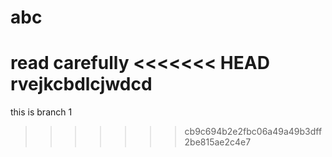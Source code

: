 # abc
read carefully
<<<<<<< HEAD
rvejkcbdlcjwdcd
=======
this is branch 1
>>>>>>> cb9c694b2e2fbc06a49a49b3dff2be815ae2c4e7
